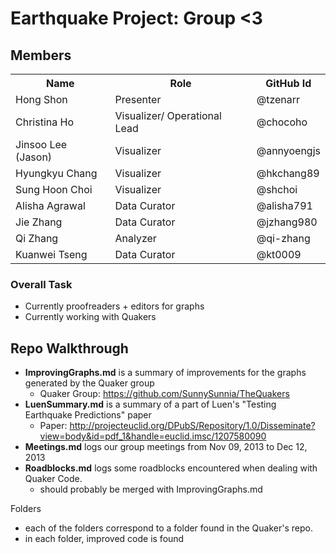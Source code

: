 # Earthquake Project: Group <3

## Members

<table border="0">
<tr>
<th>Name</th>
<th>Role</th>
<th>GitHub Id</th>
</tr>
<tr>
<td>Hong Shon</td>
<td>Presenter</td>
<td>@tzenarr</td>
</tr>
<tr>
<td>Christina Ho</td>
<td>Visualizer/ Operational Lead</td>
<td>@chocoho</td>
</tr>
<tr>
<td>Jinsoo Lee (Jason)</td>
<td>Visualizer</td>
<td>@annyoengjs</td>
</tr>
<tr>
<td>Hyungkyu Chang</td>
<td>Visualizer</td>
<td>@hkchang89</td>
</tr>
<tr>
<td>Sung Hoon Choi</td>
<td>Visualizer</td>
<td>@shchoi</td>
</tr>
<tr>
<td>Alisha Agrawal</td>
<td>Data Curator</td>
<td>@alisha791</td>
<tr>
<td>Jie Zhang</td>
<td>Data Curator</td>
<td>@jzhang980</td>
<tr>
<td>Qi Zhang</td>
<td>Analyzer</td>
<td>@qi-zhang</td>
<tr>
<td>Kuanwei Tseng</td>
<td>Data Curator</td>
<td>@kt0009</td>
</table>


### Overall Task
- Currently proofreaders + editors for graphs
- Currently working with Quakers

## Repo Walkthrough
- **ImprovingGraphs.md** is a summary of improvements for the graphs generated by the Quaker group
  - Quaker Group: https://github.com/SunnySunnia/TheQuakers 
- **LuenSummary.md** is a summary of a part of Luen's "Testing Earthquake Predictions" paper
  - Paper: http://projecteuclid.org/DPubS/Repository/1.0/Disseminate?view=body&id=pdf_1&handle=euclid.imsc/1207580090
- **Meetings.md** logs our group meetings from Nov 09, 2013 to Dec 12, 2013
- **Roadblocks.md** logs some roadblocks encountered when dealing with Quaker Code.
  - should probably be merged with ImprovingGraphs.md

Folders
  - each of the folders correspond to a folder found in the Quaker's repo. 
  - in each folder, improved code is found
